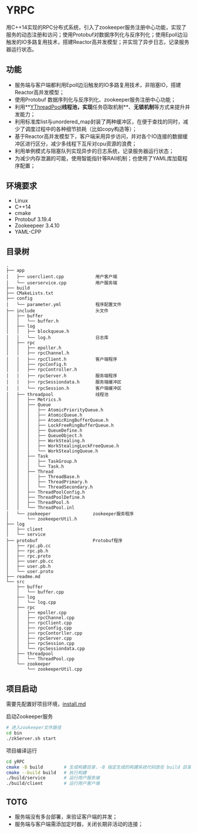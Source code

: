 

# YRPC

用C++14实现的RPC分布式系统，引入了zookeeper服务注册中心功能，实现了服务的动态注册和访问；使用Protobuf对数据序列化与反序列化；使用Epoll边沿触发的IO多路复用技术，搭建Reactor高并发模型；并实现了异步日志，记录服务器运行状态。  

## 功能
* 服务端与客户端都利用Epoll边沿触发的IO多路复用技术，非阻塞IO，搭建Reactor高并发模型；
* 使用Protobuf 数据序列化与反序列化、zookeeper服务注册中心功能；
* 利用**[YThreadPool](https://github.com/shenming77/Y_ThreadPool)**线程池，实现**任务窃取机制**、**无锁机制**等方式来提升并发能力；
* 利用标准库list与unordered_map封装了两种缓冲区，在便于查找的同时，减少了调度过程中的各种细节损耗（比如copy构造等）；
* 基于Reactor高并发模型下，客户端采用异步访问，并对各个IO连接的数据缓冲区进行区分，减少多线程下互斥对cpu资源的浪费；
* 利用单例模式与阻塞队列实现异步的日志系统，记录服务器运行状态；
* 为减少内存泄漏的可能，使用智能指针等RAII机制；也使用了YAML库加载程序配置；

## 环境要求
* Linux
* C++14
* cmake
* Protobuf 3.19.4
* Zookeepeer 3.4.10
* YAML-CPP

## 目录树
```
.
├── app    
│   ├── userclient.cpp            用户客户端    
│   └── userservice.cpp           用户服务端
├── build
├── CMakeLists.txt
├── config
│   └── parameter.yml             程序配置文件
├── include                       头文件
│   ├── buffer
│   │   └── buffer.h
│   ├── log
│   │   ├── blockqueue.h
│   │   └── log.h                 日志库
│   ├── rpc
│   │   ├── epoller.h             
│   │   ├── rpcChannel.h          
│   │   ├── rpcClient.h           客户端程序 
│   │   ├── rpcConfig.h
│   │   ├── rpcController.h
│   │   ├── rpcServer.h           服务端程序
│   │   ├── rpcSessiondata.h      服务端缓冲区
│   │   └── rpcSession.h          客户端缓冲区
│   ├── threadpool                线程池
│   │   ├── Metrics.h
│   │   ├── Queue
│   │   │   ├── AtomicPriorityQueue.h
│   │   │   ├── AtomicQueue.h
│   │   │   ├── AtomicRingBufferQueue.h
│   │   │   ├── LockFreeRingBufferQueue.h
│   │   │   ├── QueueDefine.h
│   │   │   ├── QueueObject.h
│   │   │   ├── WorkStealing.h
│   │   │   ├── WorkStealingLockFreeQueue.h
│   │   │   └── WorkStealingQueue.h
│   │   ├── Task
│   │   │   ├── TaskGroup.h
│   │   │   └── Task.h
│   │   ├── Thread
│   │   │   ├── ThreadBase.h
│   │   │   ├── ThreadPrimary.h
│   │   │   └── ThreadSecondary.h
│   │   ├── ThreadPoolConfig.h
│   │   ├── ThreadPoolDefine.h
│   │   ├── ThreadPool.h
│   │   └── ThreadPool.inl
│   └── zookeeper                zookeeper服务程序
│       └── zookeeperUtil.h
├── log
│   ├── client
│   └── service
├── protobuf                     Protobuf程序
│   ├── rpc.pb.cc
│   ├── rpc.pb.h
│   ├── rpc.proto
│   ├── user.pb.cc
│   ├── user.pb.h
│   └── user.proto
├── readme.md
└── src
    ├── buffer
    │   └── buffer.cpp
    ├── log
    │   └── log.cpp
    ├── rpc
    │   ├── epoller.cpp
    │   ├── rpcChannel.cpp
    │   ├── rpcClient.cpp
    │   ├── rpcConfig.cpp
    │   ├── rpcContorller.cpp
    │   ├── rpcServer.cpp
    │   ├── rpcSession.cpp
    │   └── rpcSessiondata.cpp
    ├── threadpool
    │   └── ThreadPool.cpp
    └── zookeeper
        └── zookeeperUtil.cpp

```


## 项目启动
需要先配置好项目环境，[install.md](./pic/install.md)

启动Zookeeper服务

```bash
# 进入zookeeper文件路径
cd bin
./zkServer.sh start
```

项目编译运行

```bash
cd yRPC
cmake -B build        # 生成构建目录，-B 指定生成的构建系统代码放在 build 目录
cmake --build build   # 执行构建
./build/service       # 运行用户服务端
./build/client        # 运行用户客户端
```



## TOTG
* 服务端没有多台部署，来验证客户端的并发；
* 服务端与客户端需添加定时器，关闭长期非活动的连接；
